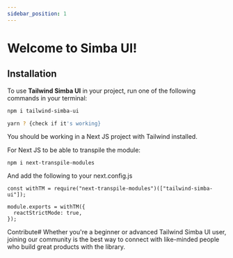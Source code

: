```yaml
---
sidebar_position: 1
---
```


# Welcome to Simba UI!

## Installation

To use **Tailwind Simba UI** in your project, run one of the following commands in your terminal:

```bash
npm i tailwind-simba-ui
```

```bash
yarn ? {check if it's working}
```

You should be working in a Next JS project with Tailwind installed.

For Next JS to be able to transpile the module:

```
npm i next-transpile-modules
```

And add the following to your next.config.js

```
const withTM = require("next-transpile-modules")(["tailwind-simba-ui"]);

module.exports = withTM({
  reactStrictMode: true,
});
```

Contribute#
Whether you're a beginner or advanced Tailwind Simba UI user, joining our community is the best way to connect with like-minded people who build great products with the library.
